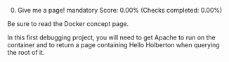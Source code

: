  0. Give me a page! mandatory
Score: 0.00% (Checks completed: 0.00%)

Be sure to read the Docker concept page.

In this first debugging project, you will need to get Apache to run on the container and to return a page containing Hello Holberton when querying the root of it.
